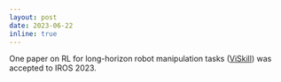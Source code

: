 ```yaml
---
layout: post
date: 2023-06-22
inline: true
---
```


One paper on RL for long-horizon robot manipulation tasks ([ViSkill](https://drive.google.com/file/d/1KJceSgCOu8Sa80QHraz_CakKYeH-e9E9/view?usp=share_link)) was accepted to IROS 2023.
